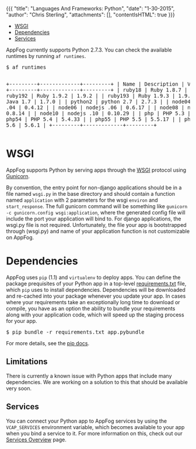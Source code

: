 {{{
  "title": "Languages And Frameworks: Python",
  "date": "1-30-2015",
  "author": "Chris Sterling",
  "attachments": [],
  "contentIsHTML": true
}}}

<ul>
<li><a href="#wsgi">WSGI</a></li>
<li><a href="#dependencies">Dependencies</a></li>
<li><a href="#services">Services</a></li>
</ul>
<p>AppFog currently supports Python 2.7.3. You can check the available runtimes by running <code>af runtimes</code>.</p>
<pre>$ af runtimes

+---------+-------------+---------+
| Name    | Description | Version |
+---------+-------------+---------+
| ruby18  | Ruby 1.8.7  | 1.8.7   |
| ruby192 | Ruby 1.9.2  | 1.9.2   |
| ruby193 | Ruby 1.9.3  | 1.9.3   |
| java    | Java 1.7    | 1.7.0   |
| python2 | python 2.7  | 2.7.3   |
| node04  | nodejs .04  | 0.4.12  |
| node06  | nodejs .06  | 0.6.17  |
| node08  | nodejs .08  | 0.8.14  |
| node10  | nodejs .10  | 0.10.29 |
| php     | PHP 5.3     | 5.3.10  |
| php54   | PHP 5.4     | 5.4.33  |
| php55   | PHP 5.5     | 5.5.17  |
| php56   | PHP 5.6     | 5.6.1   |
+---------+-------------+---------+
</pre>
<h1 id="wsgi">WSGI</h1>
<p>AppFog supports Python by serving apps through the <a href="http://wsgi.readthedocs.org/en/latest/index.html">WSGI</a> protocol using <a href="http://gunicorn.org/">Gunicorn</a>.</p>
<p>By convention, the entry point for non-django applications should be in a file named <code>wsgi.py</code> in the base directory and should contain a function named <code>application</code> with 2 parameters for the wsgi <code>environ</code> and <code>start_response</code>. The full gunicorn command will be something like <code>gunicorn -c gunicorn.config wsgi:application</code>, where the generated config file will include the port your application will bind to. For django applications, the wsgi.py file is not required. Unfortunately, the file your app is bootstrapped through (wsgi.py) and name of your application function is not customizable on AppFog.</p>
<h1 id="dependencies">Dependencies</h1>
<p>AppFog uses <code>pip</code> (1.1) and <code>virtualenv</code> to deploy apps. You can define the package prequisites of your Python app in a top-level <a href="https://pip.pypa.io/en/1.1/requirements.html">requirements.txt</a> file, which <code>pip</code> uses to install dependencies. Dependencies will be downloaded and re-cached into your package whenever you update your app. In cases where your requirements take an exceptionally long time to download or compile, you have as an option the ability to bundle your requirements along with your application code, which will speed up the staging process for your app.</p>
<pre>$ pip bundle -r requirements.txt app.pybundle
</pre>
<p>For more details, see the <a href="http://www.pip-installer.org/en/1.1/usage.html#bundles">pip docs</a>.</p>
<h2>Limitations</h2>
<p>There is currently a known issue with Python apps that include many dependencies. We are working on a solution to this that should be available very soon.</p>
<h2 id="services">Services</h2>
<p>You can connect your Python app to AppFog services by using the <code>VCAP_SERVICES</code> environment variable, which becomes available to your app when you bind a service to it. For more information on this, check out our <a href="/services/overview">Services Overview</a> page.</p>
